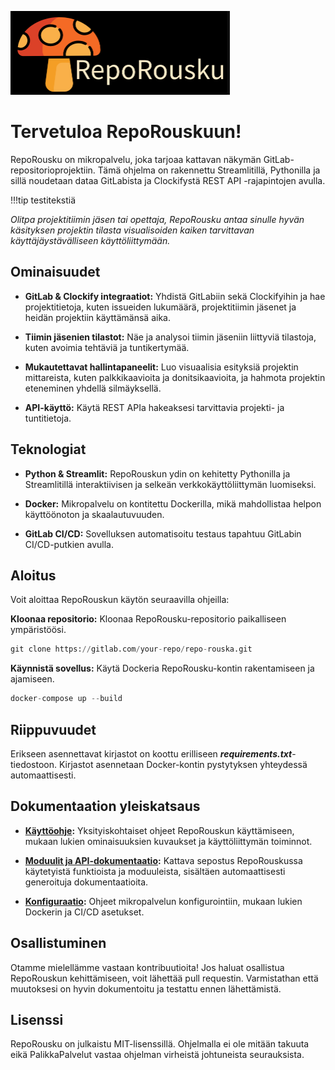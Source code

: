 ![reporousku_logo1](images/logotext.png)
# Tervetuloa RepoRouskuun!

RepoRousku on mikropalvelu, joka tarjoaa kattavan näkymän GitLab-repositorioprojektiin. Tämä ohjelma on rakennettu Streamlitillä, Pythonilla ja sillä noudetaan dataa GitLabista ja Clockifystä REST API -rajapintojen avulla. 

!!!tip testitekstiä

_Olitpa projektitiimin jäsen tai opettaja, RepoRousku antaa sinulle hyvän käsityksen projektin tilasta visualisoiden kaiken tarvittavan käyttäjäystävälliseen käyttöliittymään._

## Ominaisuudet

* **GitLab & Clockify integraatiot:** Yhdistä GitLabiin sekä Clockifyihin ja hae projektitietoja, kuten issueiden lukumäärä, projektitiimin jäsenet ja heidän projektiin käyttämänsä aika. 

* **Tiimin jäsenien tilastot:** Näe ja analysoi tiimin jäseniin liittyviä tilastoja, kuten avoimia tehtäviä ja tuntikertymää.

* **Mukautettavat hallintapaneelit:** Luo visuaalisia esityksiä projektin mittareista, kuten palkkikaavioita ja donitsikaavioita, ja hahmota projektin eteneminen yhdellä silmäyksellä.

* **API-käyttö:** Käytä REST APIa hakeaksesi tarvittavia projekti- ja tuntitietoja.

## Teknologiat 

* **Python & Streamlit:** RepoRouskun ydin on kehitetty Pythonilla ja Streamlitillä interaktiivisen ja selkeän verkkokäyttöliittymän luomiseksi.

* **Docker:** Mikropalvelu on kontitettu Dockerilla, mikä mahdollistaa helpon käyttöönoton ja skaalautuvuuden.

* **GitLab CI/CD:** Sovelluksen automatisoitu testaus tapahtuu GitLabin CI/CD-putkien avulla.

## Aloitus

Voit aloittaa RepoRouskun käytön seuraavilla ohjeilla:

**Kloonaa repositorio:** Kloonaa RepoRousku-repositorio paikalliseen ympäristöösi.
```python
git clone https://gitlab.com/your-repo/repo-rouska.git
```

**Käynnistä sovellus:** Käytä Dockeria RepoRousku-kontin rakentamiseen ja ajamiseen.
```python
docker-compose up --build
```

## Riippuvuudet

Erikseen asennettavat kirjastot on koottu erilliseen **_requirements.txt_**-tiedostoon. Kirjastot asennetaan Docker-kontin pystytyksen yhteydessä automaattisesti.

## Dokumentaation yleiskatsaus

* **[Käyttöohje](http://127.0.0.1:8000/usage/):** Yksityiskohtaiset ohjeet RepoRouskun käyttämiseen, mukaan lukien ominaisuuksien kuvaukset ja käyttöliittymän toiminnot.
* **[Moduulit ja API-dokumentaatio](http://127.0.0.1:8000/modules_api_reference/):** Kattava sepostus RepoRouskussa käytetyistä funktioista ja moduuleista, sisältäen automaattisesti generoituja dokumentaatioita.

* **[Konfiguraatio](http://127.0.0.1:8000/configuration/):** Ohjeet mikropalvelun konfigurointiin, mukaan lukien Dockerin ja CI/CD asetukset.

## Osallistuminen

Otamme mielellämme vastaan kontribuutioita! Jos haluat osallistua RepoRouskun kehittämiseen, voit lähettää pull requestin. Varmistathan että muutoksesi on hyvin dokumentoitu ja testattu ennen lähettämistä. 

## Lisenssi

RepoRousku on julkaistu MIT-lisenssillä. Ohjelmalla ei ole mitään takuuta eikä PalikkaPalvelut vastaa ohjelman virheistä johtuneista seurauksista.
